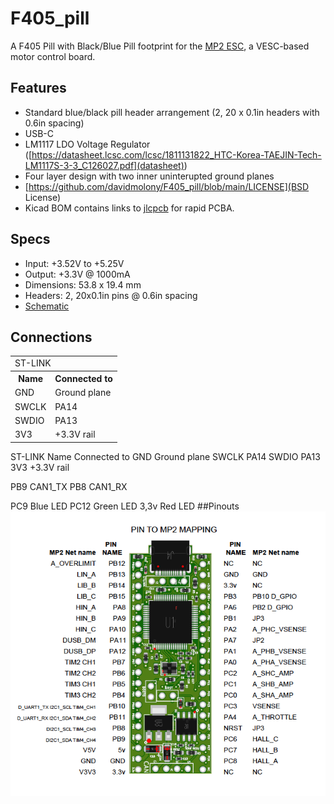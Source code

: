 # F405_pill
A F405 Pill with Black/Blue Pill footprint for the [MP2 ESC](https://github.com/badgineer/CCC_ESC), a VESC-based motor control board.


## Features
* Standard blue/black pill header arrangement (2, 20 x 0.1in headers with 0.6in spacing)
* USB-C
* LM1117 LDO Voltage Regulator ([https://datasheet.lcsc.com/lcsc/1811131822_HTC-Korea-TAEJIN-Tech-LM1117S-3-3_C126027.pdf](datasheet))
* Four layer design with two inner uninterupted ground planes
* [https://github.com/davidmolony/F405_pill/blob/main/LICENSE](BSD License)
* Kicad BOM contains links to [jlcpcb](https://jlcpcb.com/) for rapid PCBA.

## Specs
* Input: +3.52V to +5.25V
* Output: +3.3V @ 1000mA
* Dimensions: 53.8 x 19.4 mm
* Headers: 2, 20x0.1in pins @ 0.6in spacing
* [Schematic](https://github.com/davidmolony/F405_pill/blob/main/F405_pill_schematic.pdf)

## Connections
<table>
  <tr>
    <td colspan="2">ST-LINK</td>
  </tr>
  <tr>
    <th>Name</th>
    <th>Connected to</th>
  </tr>
  <tr>
    <td>GND</td>
    <td>Ground plane</td>
  </tr>
  <tr>
     <td>SWCLK
     <td>PA14
  </tr>
  <tr>
     <td>SWDIO
     <td>PA13
  </tr>
  <tr>
     <td>3V3
     <td>+3.3V rail
  </tr>
</table>

ST-LINK
Name	Connected to
GND	Ground plane
SWCLK	PA14
SWDIO	PA13
3V3	+3.3V rail


PB9	CAN1_TX
PB8	CAN1_RX

PC9	Blue LED
PC12	Green LED
3,3v	Red LED
##Pinouts
<img src="/pics/PIN_MP2_MAPPING.png" alt="Pins to MP2" title="Pins to MP2">

